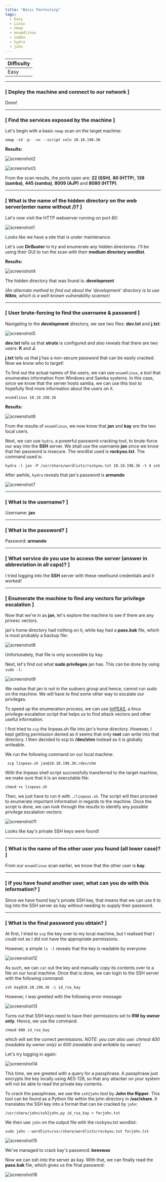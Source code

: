 ```yaml
---
title: "Basic Pentesting"
tags:
  - Easy
  - Linux
  - nmap
  - enum4linux
  - samba
  - hydra
  - john
---
```


| Difficulty |
| ---------- |
|   Easy     |

---

### [ Deploy the machine and connect to our network ]

Done!

---

### [ Find the services exposed by the machine ]

Let's begin with a basic `nmap` scan on the target machine:

```
nmap -sV -p- -vv --script vuln 10.10.198.36 
```

**Results:**

![screenshot2](../assets/images/basic_pentesting/screenshot2.png)

![screenshot3](../assets/images/basic_pentesting/screenshot3.png)

From the scan results, the ports open are: **22 (SSH)**, **80 (HTTP**), **139 (samba)**, **445 (samba)**, **8009 (AJP)** and **8080 (HTTP)**.

---

### [ What is the name of the hidden directory on the web server(enter name without /)? ]

Let's now visit the HTTP webserver running on port 80:

![screenshot1](../assets/images/basic_pentesting/screenshot1.png)

Looks like we have a site that is under maintenance.

Let's use **DirBuster** to try and enumerate any hidden directories. I'll be using their GUI to run the scan with their **medium directory wordlist**.

**Results:**

![screenshot4](../assets/images/basic_pentesting/screenshot4.png)

The hidden directory that was found is: **development**

*(An alternate method to find out about the 'development' directory is to use **Nikto**, which is a well-known vulnerability scanner)*

---

### [ User brute-forcing to find the username & password ]

Navigating to the **development** directory, we see two files: **dev.txt** and **j.txt**:

![screenshot5](../assets/images/basic_pentesting/screenshot5.png)

**dev.txt** tells us that **struts** is configured and also reveals that there are two users: **K** and **J.** 

**j.txt** tells us that **j** has a non-secure password that can be easily cracked. Now we know who to target!

To find out the actual names of the users, we can use `enum4linux`, a tool that enumerates information from Windows and Samba systems. In this case, since we know that the server hosts samba, we can use this tool to hopefully find more information about the users on it.

```
enum4linux 10.10.198.36
```

**Results:**

![screenshot6](../assets/images/basic_pentesting/screenshot6.png)

From the results of `enum4linux`, we now know that **jan** and **kay** are the two local users.

Next, we can use `hydra`, a powerful password-cracking tool, to brute-force our way into the **SSH** server. We shall use the username **jan** since we know that her password is insecure. The wordlist used is **rockyou.txt**. The command used is:

```
hydra -l jan -P /usr/share/wordlists/rockyou.txt 10.10.198.36 -t 4 ssh
```

After awhile, `hydra` reveals that jan's password is **armando**

![screenshot7](../assets/images/basic_pentesting/screenshot7.png)

---

### [ What is the username? ]

Username: **jan**

---

### [ What is the password? ]

Password: **armando**

---

### [ What service do you use to access the server (answer in abbreviation in all caps)? ]

I tried logging into the **SSH** server with these newfound credentials and it worked!

---

### [ Enumerate the machine to find any vectors for privilege escalation ]

Now that we're in as **jan**, let's explore the machine to see if there are any privesc vectors.

jan's home directory had nothing on it, while kay had a **pass.bak** file, which is most probably a backup file:

![screenshot8](../assets/images/basic_pentesting/screenshot8.png)

Unfortunately, that file is only accessible by kay. 

Next, let's find out what **sudo privileges** jan has. This can be done by using `sudo -l`: 

![screenshot9](../assets/images/basic_pentesting/screenshot9.png)

We realise that jan is not in the sudoers group and hence, cannot run sudo on the machine. We will have to find some other way to escalate our privileges.

To speed up the enumeration process, we can use [linPEAS](https://github.com/carlospolop/PEASS-ng), a linux privilege-escalation script that helps us to find attack vectors and other useful information.

I first tried to `scp` the linpeas.sh file into jan's home directory. However, I kept getting permission denied as it seems that only **root** can write into that directory. I then decided to scp to **/dev/shm** instead as it is globally writeable.

We run the following command on our local machine:

```
 scp linpeas.sh jan@10.10.198.36:/dev/shm
```

With the linpeas shell script successfully transferred to the target machine, we make sure that it is an executable file:

```
chmod +x linpeas.sh
```

Then, we just have to run it with `./linpeas.sh`. The script will then proceed to enumerate important information in regards to the machine. Once the script is done, we can look through the results to identify any possible privilege escalation vectors:

![screenshot11](../assets/images/basic_pentesting/screenshot11.png)

Looks like kay's private SSH keys were found! 

---

### [ What is the name of the other user you found (all lower case)? ]

From our `enum4linux` scan earlier, we know that the other user is **kay**.

---

### [ If you have found another user, what can you do with this information? ]

Since we have found kay's private SSH key, that means that we can use it to log into the SSH server as kay without needing to supply their password. 

---

### [ What is the final password you obtain? ]

At first, I tried to `scp` the key over to my local machine, but I realised that I could not as I did not have the appropriate permissions. 

However, a simple `ls -l` reveals that the key is readable by everyone:

![screenshot12](../assets/images/basic_pentesting/screenshot12.png)

As such, we can `cat` out the key and manually copy its contents over to a file on our local machine. Once that is done, we can login to the SSH server with the following command:

```
ssh kay@10.10.198.36 -i id_rsa_kay
```

However, I was greeted with the following error message:

![screenshot13](../assets/images/basic_pentesting/screenshot13.png)

Turns out that SSH keys need to have their permissions set to **RW by owner only**. Hence, we use the command:

```
chmod 600 id_rsa_kay
```

which will set the correct permissions. *NOTE: you can also use: chmod 400 (readable by owner only) or 600 (readable and writable by owner)*

Let's try logging in again:

![screenshot14](../assets/images/basic_pentesting/screenshot14.png)

This time, we are greeted with a query for a passphrase. A passphrase just encrypts the key locally using AES-128, so that any attacker on your system will not be able to read the private key contents.

To crack the passphrase, we use the `ssh2john` tool by **John the Ripper**. This tool can be found as a Python file within the john directory in **/usr/share**. It translates the SSH key into a format that can be cracked by `john`:

```
/usr/share/john/ssh2john.py id_rsa_kay > forjohn.txt
```

We then use `john` on the output file with the rockyou.txt wordlist:

```
sudo john --wordlist=/usr/share/wordlists/rockyou.txt forjohn.txt
```

![screenshot15](../assets/images/basic_pentesting/screenshot15.png)

We've managed to crack kay's password: **beeswax**

Now we can ssh into the server as kay. With that, we can finally read the **pass.bak** file, which gives us the final password:

![screenshot16](../assets/images/basic_pentesting/screenshot16.png)

